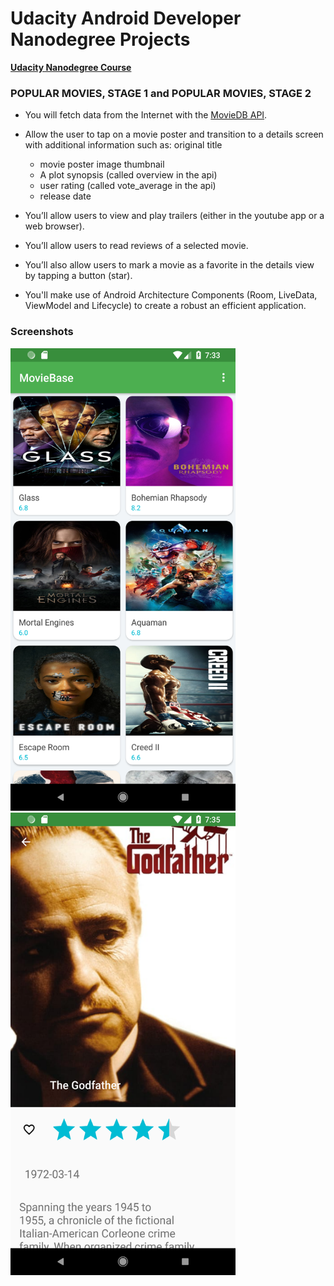# Udacity Android Developer Nanodegree Projects

**[Udacity Nanodegree Course](https://in.udacity.com/course/android-developer-nanodegree-by-google--nd801)**

### POPULAR MOVIES, STAGE 1 and POPULAR MOVIES, STAGE 2

- You will fetch data from the Internet with the [MovieDB API](https://www.themoviedb.org/).

* Allow the user to tap on a movie poster and transition to a details screen with additional information such as:
  original title

  - movie poster image thumbnail
  - A plot synopsis (called overview in the api)
  - user rating (called vote_average in the api)
  - release date

* You’ll allow users to view and play trailers (either in the youtube app or a web browser).
* You’ll allow users to read reviews of a selected movie.
* You’ll also allow users to mark a movie as a favorite in the details view by tapping a button (star).
* You'll make use of Android Architecture Components (Room, LiveData, ViewModel and Lifecycle) to create a robust an efficient application.

### Screenshots

<img src="https://github.com/udayrajsawhney/Udacity-Android-Nanodegree-Projects/blob/master/screenshots/1.png" width="360" height="740"/> 
<img src="https://github.com/udayrajsawhney/Udacity-Android-Nanodegree-Projects/blob/master/screenshots/2.png" width="360" height="740"/>
